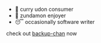<!-- uncomment thing below when on vacation ok -->
<!--
![umaru chan living the life](https://iammoltony.github.io/Images_FolderIMEAN_directory/im%20chilling%20yo.jpg)
im on vacation please dont bother me

---

-->

* 🍛 curry udon consumer
* 🫛 zundamon enjoyer
* 😴 occasionally software writer

check out [backup-chan](https://github.com/Backupchan) now

